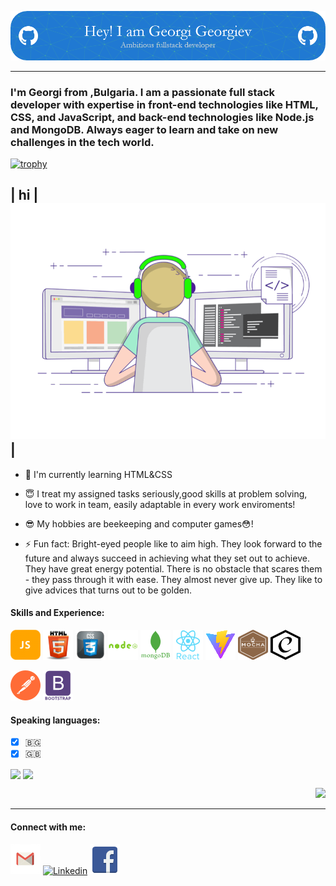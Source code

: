 ![Header](./images/header.png)


---

### I'm Georgi from ,Bulgaria. I am a passionate full stack developer with expertise in front-end technologies like HTML, CSS, and JavaScript, and back-end technologies like Node.js and MongoDB. Always eager to learn and take on new challenges in the tech world.

[![trophy](https://github-profile-trophy.vercel.app/?username=baiGeorgi1&theme=dark_dimmed&margin-w=15)](https://github.com/ryo-ma/github-profile-trophy)


| hi | ![color picker](https://raw.githubusercontent.com/devSouvik/devSouvik/master/gif3.gif) |
---------------------------------------------------------------------------------------------


- 🌱 I'm currently learning HTML&CSS
 
- 😇 I treat my assigned tasks seriously,good skills at problem solving, love to work in team, easily adaptable in every work enviroments!
 
- 😎 My hobbies are  beekeeping and computer games😳!

- ⚡ Fun fact: Bright-eyed people like to aim high. They look forward to the future and always succeed in achieving what they set out to achieve. They have great energy potential. There is no obstacle that scares them - they pass through it with ease. They almost never give up. They like to give advices that turns out to be golden.

####  Skills and Experience:
[![JavaScript][JS]][1] [![HTML][HTML5]][2] [![CSS][CSS3]][3] [![|Node.js][nodeJS]][4] [![MongoDB][mongoDB]][7] [![React][react]][6] [![Vite][vite]][10] [![Mocha][mocha]][8] [![Chai][chai]][9]

[![postman][Postman]][5] [![Bootstrap][bootstrap]][5]


[bootstrap]: https://github.com/baiGeorgi1/baiGeorgi1/blob/main/images/bootstrap.png "Bootstrap"
[chai]: https://github.com/baiGeorgi1/baiGeorgi1/blob/main/images/chai.png "Chai"
[CSS3]: https://github.com/baiGeorgi1/baiGeorgi1/blob/main/images/css-3.png "CSS3"
[HTML5]: https://github.com/baiGeorgi1/baiGeorgi1/blob/main/images/HTML5.png "HTML5"
[JS]: https://github.com/baiGeorgi1/baiGeorgi1/blob/main/images/JS_48x48.png "JavaScript"
[mocha]: https://github.com/baiGeorgi1/baiGeorgi1/blob/main/images/mocha.png "Mocha"
[mongoDB]: https://github.com/baiGeorgi1/baiGeorgi1/blob/main/images/mongDB.png "MongoDB"
[nodeJS]: https://github.com/baiGeorgi1/baiGeorgi1/blob/main/images/nodeJS.png "NodeJS"
[Postman]: https://github.com/baiGeorgi1/baiGeorgi1/blob/main/images/postman.png
[react]: https://github.com/baiGeorgi1/baiGeorgi1/blob/main/images/react.png
[vite]: https://github.com/baiGeorgi1/baiGeorgi1/blob/main/images/vite.png

[1]: https://external.ink?to=/w3schools.com/js/
[2]: https://external.ink?to=/w3schools.com/html/
[3]: https://external.ink?to=/w3schools.com/css/
[4]: https://external.ink?to=/w3schools.com/nodejs/
[5]: https://external.ink?to=/postman.com
[6]: https://external.ink?to=/react.dev
[7]: https://external.ink?to=/mongodb.com
[8]: https://external.ink?to=/mochajs.org
[9]: https://external.ink?to=/chaijs.com
[10]: https://external.ink?to=/vitejs.dev

#### Speaking languages:
 - [x] 🇧🇬
 - [x] 🇬🇧

<!-- #### Exapmles of my work
- [JS-BackEnd](https://github.com/baiGeorgi1/JS-BackEnd-Exam)

-->
 
<a href="https://github.com/baiGeorgi1"><img align="center" style="height:180px" src="https://github-readme-stats.vercel.app/api/top-langs/?username=baiGeorgi1&layout=compact&theme=prussian&hide_border=true" /></a> 
<a href="https://github.com/baiGeorgi1"><img align="center" style="height:180px" src="https://github-readme-stats.vercel.app/api?username=baiGeorgi1&theme=prussian&hide_border=true" /></a> 

 <p align="right">
<img src="https://komarev.com/ghpvc/?username=baiGeorgi1&abbreviated=true&label=Visitors&base=1501&abbreviated=true&style=plastic&color=42cbfc" />
</p>

---
#### Connect with me:

[![Gmail][gmail]](mailto:https://gogolino1982@gmail.com)
[![Linkedin][linkedin]](https://external.ink?to=/linkedin.com/in/georgi-georgiev-999b50295)
[![Facebook][facebook]](https://external.ink?to=facebook.com/GeorgiGeorgiev1982/)

[gmail]: /images/gmail.png
[linkedin]: https://github.com/baiGeorgi1/baiGeorgi1/blob/main/images/linkedin.ico
[facebook]: /images/facebook.png







